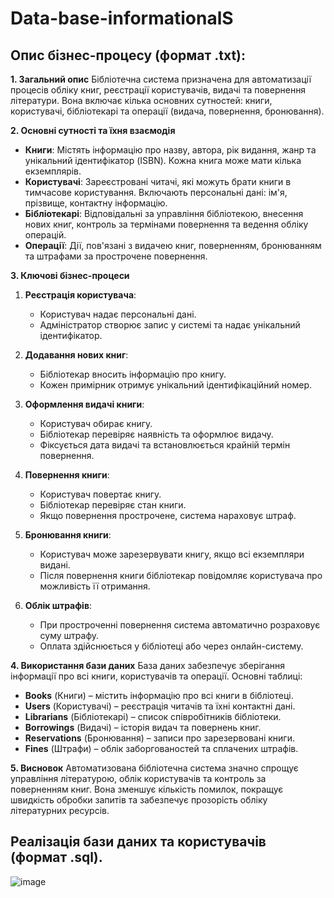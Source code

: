 # Data-base-informationalS

## Опис бізнес-процесу (формат .txt):

**1. Загальний опис**
Бібліотечна система призначена для автоматизації процесів обліку книг, реєстрації користувачів, видачі та повернення літератури. Вона включає кілька основних сутностей: книги, користувачі, бібліотекарі та операції (видача, повернення, бронювання).

**2. Основні сутності та їхня взаємодія**

- **Книги**: Містять інформацію про назву, автора, рік видання, жанр та унікальний ідентифікатор (ISBN). Кожна книга може мати кілька екземплярів.
- **Користувачі**: Зареєстровані читачі, які можуть брати книги в тимчасове користування. Включають персональні дані: ім'я, прізвище, контактну інформацію.
- **Бібліотекарі**: Відповідальні за управління бібліотекою, внесення нових книг, контроль за термінами повернення та ведення обліку операцій.
- **Операції**: Дії, пов'язані з видачею книг, поверненням, бронюванням та штрафами за прострочене повернення.

**3. Ключові бізнес-процеси**

1. **Реєстрація користувача**:
   - Користувач надає персональні дані.
   - Адміністратор створює запис у системі та надає унікальний ідентифікатор.

2. **Додавання нових книг**:
   - Бібліотекар вносить інформацію про книгу.
   - Кожен примірник отримує унікальний ідентифікаційний номер.

3. **Оформлення видачі книги**:
   - Користувач обирає книгу.
   - Бібліотекар перевіряє наявність та оформлює видачу.
   - Фіксується дата видачі та встановлюється крайній термін повернення.

4. **Повернення книги**:
   - Користувач повертає книгу.
   - Бібліотекар перевіряє стан книги.
   - Якщо повернення прострочене, система нараховує штраф.

5. **Бронювання книги**:
   - Користувач може зарезервувати книгу, якщо всі екземпляри видані.
   - Після повернення книги бібліотекар повідомляє користувача про можливість її отримання.

6. **Облік штрафів**:
   - При простроченні повернення система автоматично розраховує суму штрафу.
   - Оплата здійснюється у бібліотеці або через онлайн-систему.

**4. Використання бази даних**
База даних забезпечує зберігання інформації про всі книги, користувачів та операції. Основні таблиці:

- **Books** (Книги) – містить інформацію про всі книги в бібліотеці.
- **Users** (Користувачі) – реєстрація читачів та їхні контактні дані.
- **Librarians** (Бібліотекарі) – список співробітників бібліотеки.
- **Borrowings** (Видачі) – історія видач та повернень книг.
- **Reservations** (Бронювання) – записи про зарезервовані книги.
- **Fines** (Штрафи) – облік заборгованостей та сплачених штрафів.

**5. Висновок**
Автоматизована бібліотечна система значно спрощує управління літературою, облік користувачів та контроль за поверненням книг. Вона зменшує кількість помилок, покращує швидкість обробки запитів та забезпечує прозорість обліку літературних ресурсів.

## Реалізація бази даних та користувачів (формат .sql).
![image](https://github.com/user-attachments/assets/0d58207e-6ac6-4884-8ea6-f8945f72fbfc)
